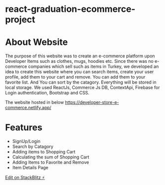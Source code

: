 # react-graduation-ecommerce-project

# About Website
The purpose of this website was to create an e-commerce platform upon Developer Items such as clothes, mugs, hoodies etc. Since there was no e-commerce companies which sell such as items in Turkey, we developed an idea to create this website where you can search items, create your user profile, add them to your cart and remove. You can add them to your favorite list. And You can sort by the catagory. Everything will be stored in local storage.
We used ReactJs, Commerce Js DB, ContextApi, Firebase for Login authentication, Bootstrap and CSS.

The website hosted in below
https://developer-store-e-commerce.netlify.app/

# Features
- SignUp/Login
- Search by Catagory
- Adding items to Shopping Cart
- Calculating the sum of Shopping Cart
- Adding Items to Favorite and Remove
- Item Details Page

[Edit on StackBlitz ⚡️](https://stackblitz.com/edit/react-graduation-ecommerce-project)
